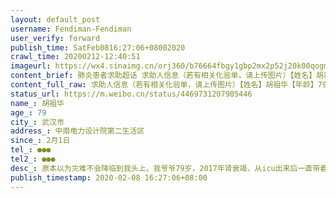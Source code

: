 ```yaml
---
layout: default_post
username: Fendiman-Fendiman
user_verify: forward
publish_time: SatFeb0816:27:06+08002020
crawl_time: 20200212-12:40:51
imageurl: https://wx4.sinaimg.cn/orj360/b76664fbgy1gbp2mx2p52j20k00qogmr.jpg
content_brief: 肺炎患者求助超话 求助人信息（若有相关化验单，请上传图片）【姓名】胡祖华【年龄】79【所在城市】武汉市【所在小区、社区】中南电力设计院第二生活区【患病时间】2月1日【联系方式】●●●【其他紧急联系人】●●●【病情描述】原本以为灾难不会降临到我头上，我爷爷79岁，20 ...全文
content_full_raw: 求助人信息（若有相关化验单，请上传图片）【姓名】胡祖华【年龄】79【所在城市】武汉市【所在小区、社区】中南电力设计院第二生活区【患病时间】2月1日【联系方式】●●●【其他紧急联系人】●●●【病情描述】原本以为灾难不会降临到我头上，我爷爷79岁，2017年肾衰竭，从icu出来后一直带着造瘘管，有高血压等慢性疾病。从1月20号到现在没出过门，可最近几天逐渐出现乏力，没食欲，腹泻，持续低烧等症状。在线门诊医生说可能是消化不良，但2月7日早上去湖北省中医院拍ct却显示双肺病毒性感染，医生也基本上确认说是新型冠状病毒，去了七医院想要做核酸检测，却被通知要等待5天！社区也上报了情况，社区也没办法。老人家肾衰竭，心脏也不好，抽血显示肌酐也在上升，并发症随时都可能加重，这几天油盐不进，几乎没有进食，站起来的力气都没有。家里住5楼，没有电梯，打针上下根本不现实。目前家里还有奶奶，小姑，和我，奶奶患有阿兹海默症（老年痴呆），过10分钟就问一次爷爷出什么事了，让她不进去爷爷的房间也不听，让她戴口罩，她过一会儿也脱下来。家里继续这样下去，我真的不知道怎么办，贴身照顾爷爷的小姑也出现了气短胸闷等状态，我目前也有点乏力加腹泻。求床位让爷爷住进去，也好让我和奶奶，小姑隔离开来，避免进一步交叉感染。武汉·中南电力设计院第二生活区(南苑)
status_url: https://m.weibo.cn/status/4469731207905446
name_: 胡祖华
age_: 79
city_: 武汉市
address_: 中南电力设计院第二生活区
since_: 2月1日
tel_: ●●●
tel2_: ●●●
desc_: 原本以为灾难不会降临到我头上，我爷爷79岁，2017年肾衰竭，从icu出来后一直带着造瘘管，有高血压等慢性疾病。从1月20号到现在没出过门，可最近几天逐渐出现乏力，没食欲，腹泻，持续低烧等症状。在线门诊医生说可能是消化不良，但2月7日早上去湖北省中医院拍ct却显示双肺病毒性感染，医生也基本上确认说是新型冠状病毒，去了七医院想要做核酸检测，却被通知要等待5天！社区也上报了情况，社区也没办法。老人家肾衰竭，心脏也不好，抽血显示肌酐也在上升，并发症随时都可能加重，这几天油盐不进，几乎没有进食，站起来的力气都没有。家里住5楼，没有电梯，打针上下根本不现实。目前家里还有奶奶，小姑，和我，奶奶患有阿兹海默症（老年痴呆），过10分钟就问一次爷爷出什么事了，让她不进去爷爷的房间也不听，让她戴口罩，她过一会儿也脱下来。家里继续这样下去，我真的不知道怎么办，贴身照顾爷爷的小姑也出现了气短胸闷等状态，我目前也有点乏力加腹泻。求床位让爷爷住进去，也好让我和奶奶，小姑隔离开来，避免进一步交叉感染。武汉·中南电力设计院第二生活区(南苑)
publish_timestamp: 2020-02-08 16:27:06+08:00
---
```

